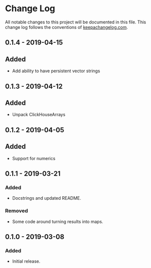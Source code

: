 # Change Log
All notable changes to this project will be documented in this file. This change log follows the conventions of [keepachangelog.com](http://keepachangelog.com/).

## 0.1.4 - 2019-04-15
## Added
- Add ability to have persistent vector strings

## 0.1.3 - 2019-04-12
## Added
- Unpack ClickHouseArrays

## 0.1.2 - 2019-04-05
## Added
- Support for numerics

## 0.1.1 - 2019-03-21
### Added
- Docstrings and updated README.

### Removed
- Some code around turning results into maps.

## 0.1.0 - 2019-03-08
### Added
- Initial release.

[Unreleased]: https://github.com/2DA-Analytics/compare/0.1.1...HEAD
[0.1.1]: https://github.com/your-name/hugsql-adapter-clickhouse-native-jdbc/compare/0.1.0...0.1.1
